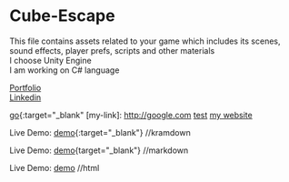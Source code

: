 # Cube-Escape
This file contains assets related to your game which includes  its scenes, sound effects, player prefs, scripts and other materials
<br> I choose Unity Engine <br>
I am working on C# language

[Portfolio](https://bilalhere.dorik.io/)
<br>
[Linkedin](https://www.linkedin.com/in/bilal-shahid-109490270/)

[go](http://stackoverflow.com){:target="_blank"
[my-link]: http://google.com
<a href="[(http://google.com)](http://google.com)" target="_blank"></a>
[test](http://test.com)
[my website](www.google.com)

Live Demo: [demo](https://example.com){:target="_blank"} //kramdown

Live Demo: [demo](https://example.com){target="_blank"} //markdown

Live Demo: <a href="https://example.com" target="_blank">demo</a> //html

